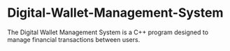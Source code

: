 # Digital-Wallet-Management-System
The Digital Wallet Management System is a C++ program designed to manage financial transactions between users.
